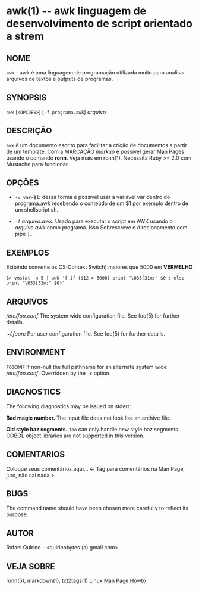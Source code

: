 awk(1) -- awk linguagem de desenvolvimento de script orientado a strem 
===============================================

NOME
----

`awk` - awk é uma linguagem de programação utilizada muito para analisar arquivos de textos e outputs de programas.

SYNOPSIS
--------

`awk` [`<OPCOES>`] [`-f programa.awk`] *arquivo*

DESCRIÇÃO
---------

`awk` é um documento escrito para facilitar a crição de documentos a partir de um template.
Com a MARCAÇÃO *markup* é possível gerar Man Pages usando o comando **ronn**. Veja mais em ronn(1).
Necessita Ruby >= 2.0 com Mustache para funcionar..

OPÇÕES
------

* `-v var=$1`:
  dessa forma é possível usar a variável var dentro do programa.awk recebendo o conteúdo de um $1 por exemplo dentro de um shellscript.sh.

* `-f` *arquivo.awk*:
  Usado para executar o script em AWK usando o *arquivo.awk* como programa. Isso
  Sobrescreve o direcionamento com pipe `|`.


EXEMPLOS
--------

Exibindo somente os CS(Context Switch) maiores que 5000 em **VERMELHO**

   `$> vmstat -n 5 | awk '{ if ($12 > 5000) print "\033[31m;" $0 ; else print "\033[33m;" $0}'`




ARQUIVOS
--------


*/etc/foo.conf*
  The system wide configuration file. See foo(5) for further details.

*~/.foorc*
  Per user configuration file. See foo(5) for further details.

ENVIRONMENT
-----------

`FOOCONF`
  If non-null the full pathname for an alternate system wide */etc/foo.conf*.
  Overridden by the `-c` option.

DIAGNOSTICS
-----------

The following diagnostics may be issued on stderr:

**Bad magic number.**
  The input file does not look like an archive file.

**Old style baz segments.**
  `foo` can only handle new style baz segments. COBOL object libraries are not
  supported in this version.

COMENTARIOS
-----------

Coloque seus comentários aqui...
<- Tag para comentários na Man Page, juro, não sai nada.>

BUGS
----

The command name should have been chosen more carefully to reflect its
purpose.

AUTOR
-----

Rafael Quirino - <quirinobytes (a) gmail com>

VEJA SOBRE
----------

ronn(5), markdown(1), txt2tags(1) [Linux Man Page Howto](
http://www.schweikhardt.net/man_page_howto.html)
